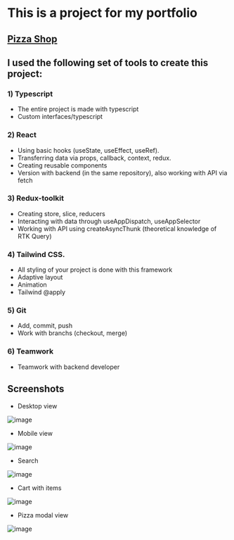 # This is a project for my portfolio

## [Pizza Shop](https://rataysh.github.io/myReactProject/)

## I used the following set of tools to create this project:
### 1) Typescript 
- The entire project is made with typescript
- Custom interfaces/typescript
### 2) React 
- Using basic hooks (useState, useEffect, useRef).
- Transferring data via props, callback, context, redux.
- Creating reusable components 
- Version with backend (in the same repository), also working with API via fetch
### 3) Redux-toolkit
- Creating store, slice, reducers
- Interacting with data through useAppDispatch, useAppSelector
- Working with API using createAsyncThunk (theoretical knowledge of RTK Query)
### 4) Tailwind CSS.
- All styling of your project is done with this framework
- Adaptive layout 
- Animation
- Tailwind @apply
### 5) Git
- Add, commit, push
- Work with branchs (checkout, merge)
### 6) Teamwork
- Teamwork with backend developer

## Screenshots
- Desktop view

![image](https://user-images.githubusercontent.com/88318279/203384769-c6093f14-c4f3-44e1-8b14-ac635e298359.png)
- Mobile view

![image](https://user-images.githubusercontent.com/88318279/203385029-c0199630-3117-4a03-b631-3a5285f41a82.png)

- Search

![image](https://user-images.githubusercontent.com/88318279/203385453-128b7d90-39d6-43ed-a5d1-f841ec5d0fd8.png)

- Cart with items

![image](https://user-images.githubusercontent.com/88318279/203385681-6c6266d6-ff43-498a-aeaf-d70bbe9aba67.png)

- Pizza modal view

![image](https://user-images.githubusercontent.com/88318279/203386014-dc4465dc-0a1d-4c92-b932-629e23c67090.png)



